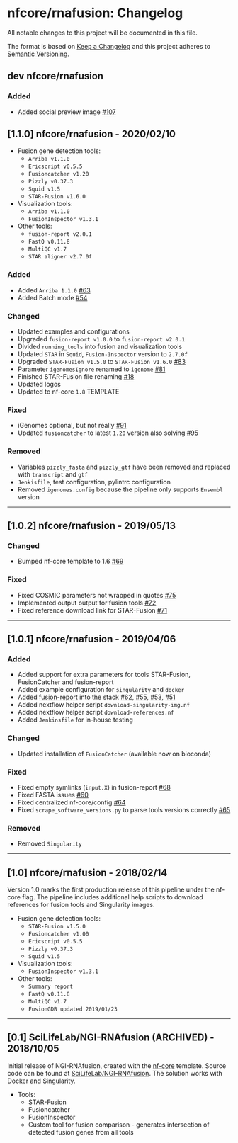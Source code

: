 # nfcore/rnafusion: Changelog

All notable changes to this project will be documented in this file.

The format is based on [Keep a Changelog](http://keepachangelog.com/en/1.0.0/) and this project adheres to [Semantic Versioning](http://semver.org/spec/v2.0.0.html).

## dev nfcore/rnafusion

### Added

* Added social preview image [#107](https://github.com/nf-core/rnafusion/issues/107)

## [1.1.0] nfcore/rnafusion - 2020/02/10

* Fusion gene detection tools:
  * `Arriba v1.1.0`
  * `Ericscript v0.5.5`
  * `Fusioncatcher v1.20`
  * `Pizzly v0.37.3`
  * `Squid v1.5`
  * `STAR-Fusion v1.6.0`
* Visualization tools:
  * `Arriba v1.1.0`
  * `FusionInspector v1.3.1`
* Other tools:
  * `fusion-report v2.0.1`
  * `FastQ v0.11.8`
  * `MultiQC v1.7`
  * `STAR aligner v2.7.0f`

### Added

* Added `Arriba 1.1.0` [#63](https://github.com/nf-core/rnafusion/issues/63)
* Added Batch mode [#54](https://github.com/nf-core/rnafusion/issues/54)

### Changed

* Updated examples and configurations
* Upgraded `fusion-report v1.0.0` to `fusion-report v2.0.1`
* Divided `running_tools` into fusion and visualization tools
* Updated `STAR` in `Squid`, `Fusion-Inspector` version to `2.7.0f`
* Upgraded `STAR-Fusion v1.5.0` to `STAR-Fusion v1.6.0` [#83](https://github.com/nf-core/rnafusion/issues/83)
* Parameter `igenomesIgnore` renamed to `igenome` [#81](https://github.com/nf-core/rnafusion/issues/81)
* Finished STAR-Fusion file renaming [#18](https://github.com/nf-core/rnafusion/issues/18)
* Updated logos
* Updated to nf-core `1.8` TEMPLATE

### Fixed

* iGenomes optional, but not really [#91](https://github.com/nf-core/rnafusion/issues/91)
* Updated `fusioncatcher` to latest `1.20` version also solving [#95](https://github.com/nf-core/rnafusion/issues/95)

### Removed

* Variables `pizzly_fasta` and `pizzly_gtf` have been removed and replaced with `transcript` and `gtf`
* `Jenkisfile`, test configuration, pylintrc configuration
* Removed `igenomes.config` because the pipeline only supports `Ensembl` version

---

## [1.0.2] nfcore/rnafusion - 2019/05/13

### Changed

* Bumped nf-core template to 1.6 [#69](https://github.com/nf-core/rnafusion/pull/69)

### Fixed

* Fixed COSMIC parameters not wrapped in quotes [#75](https://github.com/nf-core/rnafusion/issues/75)
* Implemented output output for fusion tools [#72](https://github.com/nf-core/rnafusion/issues/72)
* Fixed reference download link for STAR-Fusion [#71](https://github.com/nf-core/rnafusion/issues/71)

---

## [1.0.1] nfcore/rnafusion - 2019/04/06

### Added

* Added support for extra parameters for tools STAR-Fusion, FusionCatcher and fusion-report
* Added example configuration for `singularity` and `docker`
* Added [fusion-report](https://github.com/matq007/fusion-report) into the stack [#62](https://github.com/nf-core/rnafusion/issues/62), [#55](https://github.com/nf-core/rnafusion/issues/55), [#53](https://github.com/nf-core/rnafusion/issues/53), [#51](https://github.com/nf-core/rnafusion/issues/51)
* Added nextflow helper script `download-singularity-img.nf`
* Added nextflow helper script `download-references.nf`
* Added `Jenkinsfile` for in-house testing

### Changed

* Updated installation of `FusionCatcher` (available now on bioconda)

### Fixed

* Fixed empty symlinks (`input.X`) in fusion-report [#68](https://github.com/nf-core/rnafusion/issues/68)
* Fixed FASTA issues [#60](https://github.com/nf-core/rnafusion/issues/60)
* Fixed centralized nf-core/config [#64](https://github.com/nf-core/rnafusion/issues/64)
* Fixed `scrape_software_versions.py` to parse tools versions correctly [#65](https://github.com/nf-core/rnafusion/issues/65)

### Removed

* Removed `Singularity`

---

## [1.0] nfcore/rnafusion - 2018/02/14

Version 1.0 marks the first production release of this pipeline under the nf-core flag.
The pipeline includes additional help scripts to download references for fusion tools and Singularity images.

* Fusion gene detection tools:
  * `STAR-Fusion v1.5.0`
  * `Fusioncatcher v1.00`
  * `Ericscript v0.5.5`
  * `Pizzly v0.37.3`
  * `Squid v1.5`
* Visualization tools:
  * `FusionInspector v1.3.1`
* Other tools:
  * `Summary report`
  * `FastQ v0.11.8`
  * `MultiQC v1.7`
  * `FusionGDB updated 2019/01/23`

---

## [0.1] SciLifeLab/NGI-RNAfusion (ARCHIVED) - 2018/10/05

Initial release of NGI-RNAfusion, created with the [nf-core](http://nf-co.re/) template.
Source code can be found at [SciLifeLab/NGI-RNAfusion](https://github.com/SciLifeLab/NGI-RNAfusion).
The solution works with Docker and Singularity.

* Tools:
  * STAR-Fusion
  * Fusioncatcher
  * FusionInspector
  * Custom tool for fusion comparison - generates intersection of detected fusion genes from all tools
